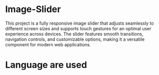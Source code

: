 # Image-Slider
This project is a fully responsive image slider that adjusts seamlessly to different screen sizes and supports touch gestures for an optimal user experience across devices. The slider features smooth transitions, navigation controls, and customizable options, making it a versatile component for modern web applications.
# Language are used
